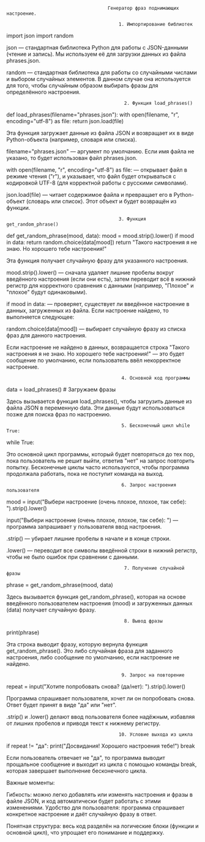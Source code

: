                                          Генератор фраз поднимающих настроение.  

                                             1. Импортирование библиотек    

 import json
 import random

json — стандартная библиотека Python для работы с JSON-данными (чтение и запись). 
Мы используем её для загрузки данных из файла phrases.json.

random — стандартная библиотека для работы со случайными числами и выбором случайных элементов. 
В данном случае она используется для того, чтобы случайным образом выбирать фразы для определённого настроения.

                                               2. Функция load_phrases()    

def load_phrases(filename="phrases.json"):
    with open(filename, "r", encoding="utf-8") as file:
        return json.load(file)  

Эта функция загружает данные из файла JSON и возвращает их в виде Python-объекта (например, словаря или списка).   

filename="phrases.json" — аргумент по умолчанию. Если имя файла не указано, то будет использован файл phrases.json.  

with open(filename, "r", encoding="utf-8") as file: — открывает файл в режиме чтения ("r"), и указывает, что файл будет открываться с кодировкой UTF-8 (для корректной работы с русскими символами).  

json.load(file) — читает содержимое файла и превращает его в Python-объект (словарь или список). Этот объект и будет возвращён из функции.  

                                             3. Функция get_random_phrase()

def get_random_phrase(mood, data):
    mood = mood.strip().lower()
    if mood in data:
        return random.choice(data[mood])
    return "Такого настроения я не знаю. Но хорошего тебе настроения!"

Эта функция получает случайную фразу для указанного настроения.

mood.strip().lower() — сначала удаляет лишние пробелы вокруг введённого настроения (если они есть), затем переводит всё в нижний регистр для корректного сравнения с данными (например, "Плохое" и "плохое" будут одинаковыми).

if mood in data: — проверяет, существует ли введённое настроение в данных, загруженных из файла. Если настроение найдено, то выполняется следующее:

random.choice(data[mood]) — выбирает случайную фразу из списка фраз для данного настроения.

Если настроение не найдено в данных, возвращается строка "Такого настроения я не знаю. Но хорошего тебе настроения!" — это будет сообщение по умолчанию, если пользователь ввёл некорректное настроение.

                                              4. Основной код программы

 data = load_phrases()  # Загружаем фразы

Здесь вызывается функция load_phrases(), чтобы загрузить данные из файла JSON в переменную data. Эти данные будут использоваться позже для поиска фраз по настроению.   

                                              5. Бесконечный цикл while True:

 while True:

Это основной цикл программы, который будет повторяться до тех пор, пока пользователь не решит выйти, ответив "нет" на запрос повторить попытку. Бесконечные циклы часто используются, чтобы программа продолжала работать, пока не поступит команда на выход.

                                              6. Запрос настроения пользователя

 mood = input("Выбери настроение (очень плохое, плохое, так себе): ").strip().lower()

input("Выбери настроение (очень плохое, плохое, так себе): ") — программа запрашивает у пользователя ввод настроения.

.strip() — убирает лишние пробелы в начале и в конце строки.

.lower() — переводит все символы введённой строки в нижний регистр, чтобы не было ошибок при сравнении с данными.

                                               7. Получение случайной фразы

 phrase = get_random_phrase(mood, data)

Здесь вызывается функция get_random_phrase(), которая на основе введённого пользователем настроения (mood) и загруженных данных (data) получает случайную фразу.

                                               8. Вывод фразы

 print(phrase)

Эта строка выводит фразу, которую вернула функция get_random_phrase(). Это либо случайная фраза для заданного настроения, либо сообщение по умолчанию, если настроение не найдено.

                                              9. Запрос на повторение

   repeat = input("Хотите попробовать снова? (да/нет): ").strip().lower()

Программа спрашивает пользователя, хочет ли он попробовать снова. Ответ будет принят в виде "да" или "нет".

.strip() и .lower() делают ввод пользователя более надёжным, избавляя от лишних пробелов и приводя текст к нижнему регистру.

                                             10. Условие выхода из цикла

  if repeat != "да":
     print("Досвидания! Хорошего настроения тебе!")
     break

Если пользователь отвечает не "да", то программа выводит прощальное сообщение и выходит из цикла с помощью команды break, которая завершает выполнение бесконечного цикла.

Важные моменты:

Гибкость: можно легко добавлять или изменять настроения и фразы в файле JSON, и код автоматически будет работать с этими изменениями.
Удобство для пользователя: программа спрашивает конкретное настроение и даёт случайную фразу в ответ.

Понятная структура: весь код разделён на логические блоки (функции и основной цикл), что упрощает его понимание и поддержку.




